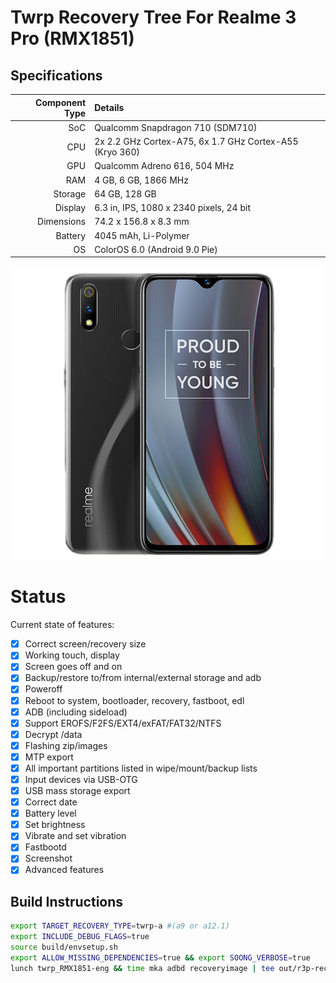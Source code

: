 # Twrp Recovery Tree For Realme 3 Pro (RMX1851)

## Specifications

Component Type | Details
--------------:|:-------
SoC | Qualcomm Snapdragon 710 (SDM710)
CPU | 2x 2.2 GHz Cortex-A75, 6x 1.7 GHz Cortex-A55 (Kryo 360)
GPU | Qualcomm Adreno 616, 504 MHz
RAM | 4 GB, 6 GB, 1866 MHz
Storage | 64 GB, 128 GB
Display | 6.3 in, IPS, 1080 x 2340 pixels, 24 bit
Dimensions | 74.2 x 156.8 x 8.3 mm
Battery | 4045 mAh, Li-Polymer
OS | ColorOS 6.0 (Android 9.0 Pie)

![Realme RMX1851](https://github.com/lazycodebuilder/devices/blob/e71f50743449fc5786d64df2d350b192b3d47373/RMX1851.png)

# Status
Current state of features:
- [x] Correct screen/recovery size
- [x] Working touch, display
- [x] Screen goes off and on
- [x] Backup/restore to/from internal/external storage and adb
- [x] Poweroff
- [x] Reboot to system, bootloader, recovery, fastboot, edl
- [x] ADB (including sideload)
- [x] Support EROFS/F2FS/EXT4/exFAT/FAT32/NTFS
- [x] Decrypt /data
- [x] Flashing zip/images
- [x] MTP export
- [x] All important partitions listed in wipe/mount/backup lists
- [x] Input devices via USB-OTG
- [x] USB mass storage export
- [x] Correct date
- [x] Battery level
- [x] Set brightness
- [x] Vibrate and set vibration
- [x] Fastbootd
- [x] Screenshot
- [x] Advanced features

## Build Instructions
```sh
export TARGET_RECOVERY_TYPE=twrp-a #(a9 or a12.1)
export INCLUDE_DEBUG_FLAGS=true
source build/envsetup.sh
export ALLOW_MISSING_DEPENDENCIES=true && export SOONG_VERBOSE=true
lunch twrp_RMX1851-eng && time mka adbd recoveryimage | tee out/r3p-rec.log
```